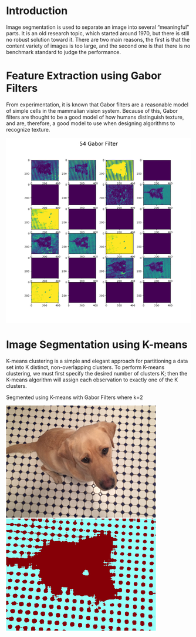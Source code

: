 # Introduction
Image segmentation is used to separate an image into several “meaningful” parts. It is an old research topic, which started around 1970, but there is still no robust solution toward it. There are two main reasons, the first is that the content variety of images is too large, and the second one is that there is no benchmark standard to judge the performance.

# Feature Extraction using Gabor Filters
From experimentation, it is known that Gabor filters are a reasonable model of simple cells in the mammalian vision system. Because of this, Gabor filters are thought to be a good model of how humans distinguish texture, and are, therefore, a good model to use when designing algorithms to recognize texture.

![Gabor Filters](https://github.com/mrjthedifferent/ImageSegmentationUsingKmeansMeanShift/blob/master/assets/img07/gaborfilters.png?raw=true)

# Image Segmentation using K-means
K-means clustering is a simple and elegant approach for partitioning a data set into K distinct, non-overlapping clusters. To perform K-means clustering, we must first specify the desired number of clusters K; then the K-means algorithm will assign each observation to exactly one of the K clusters.

Segmented using K-means with Gabor Filters where k=2

![Image](https://github.com/mrjthedifferent/ImageSegmentationUsingKmeansMeanShift/blob/master/assets/img07/Img07.png?raw=true)![Segmented Using K-means with Gabor Filters](https://github.com/mrjthedifferent/ImageSegmentationUsingKmeansMeanShift/blob/master/assets/img07/SegmentedWithGabor.png?raw=true)

